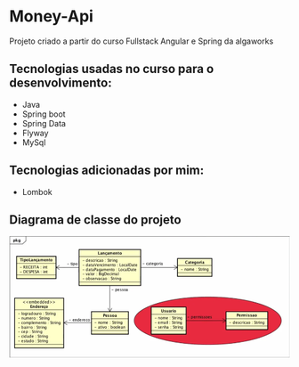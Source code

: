 # Money-Api 

Projeto criado a partir do curso Fullstack Angular e Spring da algaworks 


## Tecnologias usadas no curso para o desenvolvimento:
 - Java
 - Spring boot
- Spring Data 
 - Flyway
 - MySql
	
## Tecnologias adicionadas por mim:
 - Lombok 
 
## Diagrama de classe do projeto
 
 ![diagrama do projeto](img/diagrama.png)
	
